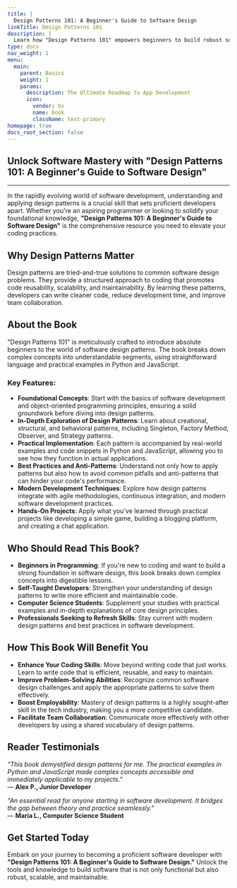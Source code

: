 ```yaml
---
title: |
  Design Patterns 101: A Beginner's Guide to Software Design
linkTitle: Design Patterns 101
description: |
  Learn how "Design Patterns 101" empowers beginners to build robust software using practical design patterns in Python and JavaScript. Elevate your coding skills today.
type: docs
nav_weight: 1
menu:
  main:
    parent: Basics
    weight: 1
    params:
      description: The Ultimate Roadmap to App Development
      icon:
        vendor: bs
        name: book
        className: text-primary
homepage: true
docs_root_section: false
---
```



## Unlock Software Mastery with "Design Patterns 101: A Beginner's Guide to Software Design"


---

In the rapidly evolving world of software development, understanding and applying design patterns is a crucial skill that sets proficient developers apart. Whether you're an aspiring programmer or looking to solidify your foundational knowledge, **"Design Patterns 101: A Beginner's Guide to Software Design"** is the comprehensive resource you need to elevate your coding practices.

## Why Design Patterns Matter

Design patterns are tried-and-true solutions to common software design problems. They provide a structured approach to coding that promotes code reusability, scalability, and maintainability. By learning these patterns, developers can write cleaner code, reduce development time, and improve team collaboration.

## About the Book

"Design Patterns 101" is meticulously crafted to introduce absolute beginners to the world of software design patterns. The book breaks down complex concepts into understandable segments, using straightforward language and practical examples in Python and JavaScript.

### Key Features:

- **Foundational Concepts**: Start with the basics of software development and object-oriented programming principles, ensuring a solid groundwork before diving into design patterns.
- **In-Depth Exploration of Design Patterns**: Learn about creational, structural, and behavioral patterns, including Singleton, Factory Method, Observer, and Strategy patterns.
- **Practical Implementation**: Each pattern is accompanied by real-world examples and code snippets in Python and JavaScript, allowing you to see how they function in actual applications.
- **Best Practices and Anti-Patterns**: Understand not only how to apply patterns but also how to avoid common pitfalls and anti-patterns that can hinder your code's performance.
- **Modern Development Techniques**: Explore how design patterns integrate with agile methodologies, continuous integration, and modern software development practices.
- **Hands-On Projects**: Apply what you've learned through practical projects like developing a simple game, building a blogging platform, and creating a chat application.

## Who Should Read This Book?

- **Beginners in Programming**: If you're new to coding and want to build a strong foundation in software design, this book breaks down complex concepts into digestible lessons.
- **Self-Taught Developers**: Strengthen your understanding of design patterns to write more efficient and maintainable code.
- **Computer Science Students**: Supplement your studies with practical examples and in-depth explanations of core design principles.
- **Professionals Seeking to Refresh Skills**: Stay current with modern design patterns and best practices in software development.

## How This Book Will Benefit You

- **Enhance Your Coding Skills**: Move beyond writing code that just works. Learn to write code that is efficient, reusable, and easy to maintain.
- **Improve Problem-Solving Abilities**: Recognize common software design challenges and apply the appropriate patterns to solve them effectively.
- **Boost Employability**: Mastery of design patterns is a highly sought-after skill in the tech industry, making you a more competitive candidate.
- **Facilitate Team Collaboration**: Communicate more effectively with other developers by using a shared vocabulary of design patterns.

## Reader Testimonials

*"This book demystified design patterns for me. The practical examples in Python and JavaScript made complex concepts accessible and immediately applicable to my projects."*  
— **Alex P., Junior Developer**

*"An essential read for anyone starting in software development. It bridges the gap between theory and practice seamlessly."*  
— **Maria L., Computer Science Student**

## Get Started Today

Embark on your journey to becoming a proficient software developer with **"Design Patterns 101: A Beginner's Guide to Software Design."** Unlock the tools and knowledge to build software that is not only functional but also robust, scalable, and maintainable.

